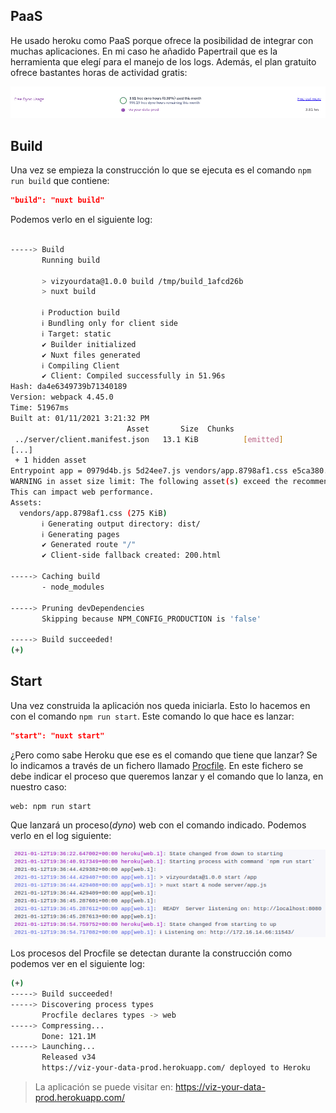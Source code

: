 ## PaaS

He usado heroku como PaaS porque ofrece la posibilidad de integrar con muchas aplicaciones. En mi caso he añadido
Papertrail que es la herramienta que elegí para el manejo de los logs. Además, el plan gratuito ofrece bastantes
horas de actividad gratis:

![](img/heroku_billing.png)

## Build

Una vez se empieza la construcción lo que se ejecuta es el comando `npm run build` que contiene:

```json
"build": "nuxt build"
```

Podemos verlo en el siguiente log:

```bash
       
-----> Build
       Running build
       
       > vizyourdata@1.0.0 build /tmp/build_1afcd26b
       > nuxt build
       
       ℹ Production build
       ℹ Bundling only for client side
       ℹ Target: static
       ✔ Builder initialized
       ✔ Nuxt files generated
       ℹ Compiling Client
       ✔ Client: Compiled successfully in 51.96s
Hash: da4e6349739b71340189
Version: webpack 4.45.0
Time: 51967ms
Built at: 01/11/2021 3:21:32 PM
                          Asset       Size  Chunks                                Chunk Names
 ../server/client.manifest.json   13.1 KiB          [emitted]                     
[...]
 + 1 hidden asset
Entrypoint app = 0979d4b.js 5d24ee7.js vendors/app.8798af1.css e5ca380.js app.fa9e91d.css 462eab5.js
WARNING in asset size limit: The following asset(s) exceed the recommended size limit (244 KiB).
This can impact web performance.
Assets: 
  vendors/app.8798af1.css (275 KiB)
       ℹ Generating output directory: dist/
       ℹ Generating pages
       ✔ Generated route "/"
       ✔ Client-side fallback created: 200.html
       
-----> Caching build
       - node_modules
       
-----> Pruning devDependencies
       Skipping because NPM_CONFIG_PRODUCTION is 'false'
       
-----> Build succeeded! 
(+)
```

## Start

Una vez construida la aplicación nos queda iniciarla. Esto lo hacemos en con el comando `npm run start`. Este comando
lo que hace es lanzar:

```json
"start": "nuxt start"
```

¿Pero como sabe Heroku que ese es el comando que tiene que lanzar? Se lo indicamos a través de un fichero llamado
[Procfile](https://github.com/cecimerelo/VizYourData/blob/main/Procfile). En este fichero se debe indicar el proceso
que queremos lanzar y el comando que lo lanza, en nuestro caso:

```Procfile
web: npm run start
```

Que lanzará un proceso(_dyno_) web con el comando indicado. Podemos verlo en el log siguiente:

![](img/log_start.png)

Los procesos del Procfile se detectan durante la construcción como podemos ver en el siguiente log:

```bash
(+)
-----> Build succeeded!
-----> Discovering process types
       Procfile declares types -> web
-----> Compressing...
       Done: 121.1M
-----> Launching...
       Released v34
       https://viz-your-data-prod.herokuapp.com/ deployed to Heroku
```

> La aplicación se puede visitar en: https://viz-your-data-prod.herokuapp.com/

